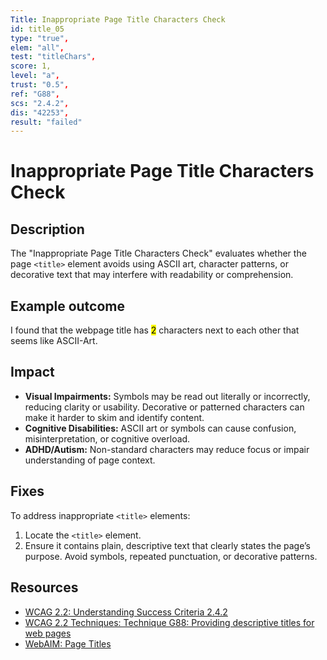 ```yaml
---
Title: Inappropriate Page Title Characters Check
id: title_05
type: "true",
elem: "all",
test: "titleChars",
score: 1,
level: "a",
trust: "0.5",
ref: "G88",
scs: "2.4.2",
dis: "42253",
result: "failed"
---
```


# Inappropriate Page Title Characters Check

## Description

The "Inappropriate Page Title Characters Check" evaluates whether the page <code>&lt;title&gt;</code> element avoids using ASCII art, character patterns, or decorative text that may interfere with readability or comprehension.

## Example outcome

I found that the webpage title has <mark>2</mark> characters next to each other that seems like ASCII-Art.

## Impact

- **Visual Impairments:** Symbols may be read out literally or incorrectly, reducing clarity or usability. Decorative or patterned characters can make it harder to skim and identify content.
- **Cognitive Disabilities:** ASCII art or symbols can cause confusion, misinterpretation, or cognitive overload.
- **ADHD/Autism:** Non-standard characters may reduce focus or impair understanding of page context.

## Fixes

To address inappropriate <code>&lt;title&gt;</code> elements:

1. Locate the <code>&lt;title&gt;</code> element.
2. Ensure it contains plain, descriptive text that clearly states the page’s purpose. Avoid symbols, repeated punctuation, or decorative patterns.

## Resources

- [WCAG 2.2: Understanding Success Criteria 2.4.2](https://www.w3.org/WAI/WCAG22/Understanding/page-titled)
- [WCAG 2.2 Techniques: Technique G88: Providing descriptive titles for web pages](https://www.w3.org/WAI/WCAG22/Techniques/general/G88)
- [WebAIM: Page Titles](https://webaim.org/techniques/pagetitle/)
